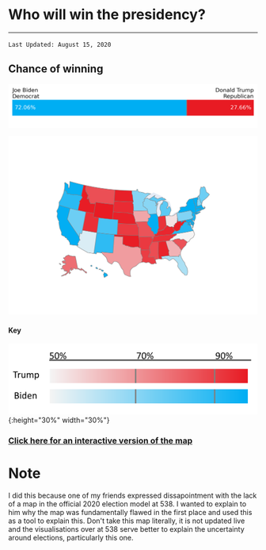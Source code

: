 # Who will win the presidency?
---
`Last Updated: August 15, 2020`
## Chance of winning
![Model Probabilities](/model_probability.png)

![Choropleth Map](/choropleth_map.svg)

#### Key
![Map Key](/map_key.png){:height="30%" width="30%"}


### [Click here for an interactive version of the map](choropleth_map.html)

# Note
I did this because one of my friends expressed dissapointment with the lack of a map in the official 2020 election model at 538. I wanted to explain to him why the map was fundamentally flawed in the first place and used this as a tool to explain this. Don't take this map literally, it is not updated live and the visualisations over at 538 serve better to explain the uncertainty around elections, particularly this one.